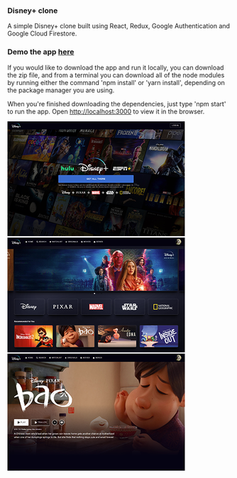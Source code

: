 ### Disney+ clone

A simple Disney+ clone built using React, Redux, Google Authentication and Google Cloud Firestore.

### Demo the app [here](https://disney-plus-clone-3cdf0.web.app/)

If you would like to download the app and run it locally, you can download the zip file, and from a terminal you can download all of the node modules by running either the command 'npm install' or 'yarn install', depending on the package manager you are using.

When you're finished downloading the dependencies, just type 'npm start' to run the app. Open [http://localhost:3000](http://localhost:3000) to view it in the browser.

![](https://github.com/chantaldesiree/disney-plus-clone/blob/main/public/images/001-login.png)
![](https://github.com/chantaldesiree/disney-plus-clone/blob/main/public/images/002-home.png)
![](https://github.com/chantaldesiree/disney-plus-clone/blob/main/public/images/003-details.png)
